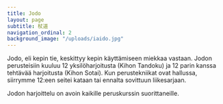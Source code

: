 ```yaml
---
title: Jodo
layout: page
subtitle: 杖道
navigation_ordinal: 2
background_image: "/uploads/iaido.jpg"
---
```


Jodo, eli kepin tie, keskittyy kepin käyttämiseen miekkaa vastaan. Jodon perusteisiin kuuluu 12 yksilöharjoitusta (Kihon Tandoku) ja 12 parin kanssa tehtävää harjoitusta (Kihon Sotai). Kun perustekniikat ovat hallussa, siirrymme 12:een seitei kataan tai ennalta sovittuun liikesarjaan.

Jodon harjoittelu on avoin kaikille peruskurssin suorittaneille.
